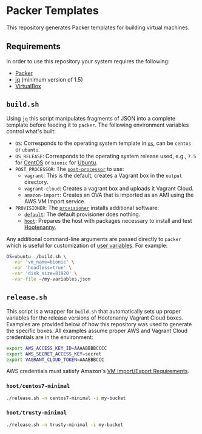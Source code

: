 # Packer Templates

This repository generates Packer templates for building virtual machines.

## Requirements

In order to use this repository your system requires the following:

* [Packer](https://www.packer.io)
* [jq](https://stedolan.github.io/jq/) (minimum version of 1.5)
* [VirtualBox](https://www.virtualbox.org/)

## `build.sh`

Using `jq` this script manipulates fragments of JSON into a complete template before feeding it to `packer`.
The following environment variables control what's built:

* `OS`: Corresponds to the operating system template in [`os`](./os), can be `centos` or `ubuntu`.
* `OS_RELEASE`: Corresponds to the operating system release used, e.g., `7.5` for [CentOS](./os/centos) or `bionic` for [Ubuntu](./os/ubuntu).
* `POST_PROCESSOR`: The [`post-processor`](./post-processor) to use:
  * `vagrant`: This is the default, creates a Vagrant box in the `output` directory.
  * `vagrant-cloud`: Creates a vagrant box and uploads it Vagrant Cloud.
  * `amazon-import`: Creates an OVA that is imported as an AMI using the AWS VM Import service.
* `PROVISIONER`:  The [`provisioner`](./provisoner) installs additional software:
  * [`default`](./provisioner/default.json): The default provisioner does nothing.
  * [`hoot`](./provisioner/hoot.json): Prepares the host with packages necessary to install and test [Hootenanny](https://github.com/ngageoint/hootenanny/).

Any additional command-line arguments are passed directly to `packer` which is useful for customization of [user variables](https://www.packer.io/docs/templates/user-variables.html).  For example:

```sh
OS=ubuntu ./build.sh \
  -var 'vm_name=bionic' \
  -var 'headless=true' \
  -var 'disk_size=81920' \
  -var-file ~/my-variables.json
```

## `release.sh`

This script is a wrapper for `build.sh` that automatically sets up proper variables for the release versions of Hootenanny Vagrant Cloud boxes.  Examples are provided below of how this repository was used to generate the specific boxes.  All examples assume proper AWS and Vagrant Cloud credentials are in the environment:

```sh
export AWS_ACCESS_KEY_ID=AAAABBBBCCCC
export AWS_SECRET_ACCESS_KEY=secret
export VAGRANT_CLOUD_TOKEN=AAABBBCCC
```

AWS credentials must satisfy Amazon's [VM Import/Export Requirements](https://docs.aws.amazon.com/vm-import/latest/userguide/vmie_prereqs.html).

### `hoot/centos7-minimal`

```sh
./release.sh -n centos7-minimal -i my-bucket
```

### `hoot/trusty-minimal`

```sh
./release.sh -n trusty-minimal -i my-bucket
```
